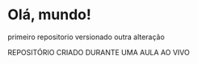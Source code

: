 # Olá, mundo!
 primeiro repositorio versionado
 outra alteração

 REPOSITÓRIO CRIADO DURANTE UMA AULA AO VIVO
